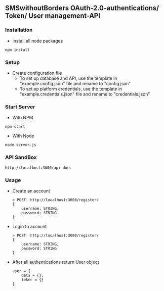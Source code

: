 ## SMSwithoutBorders OAuth-2.0-authentications/ Token/ User management-API

### Installation

* Install all node packages
```
npm install
```

### Setup
* Create configuration file
    * To set up database and API, use the template in "example.config.json" file and rename to "config.json"
    * To set up platform credentials, use the template in "example.credentials.json" file and rename to "credentials.json"
### Start Server
* With NPM
```
npm start
```
* With Node
```
node server.js
```

### API SandBox
```
http://localhost:3000/api-docs
```

### Usage
* Create an account

    ```
    > POST: http://localhost:3000/register/ 
    {
        username: STRING,
        password: STRING
    }
    ```
* Login to account

    ```
    > POST: http://localhost:3000/register/ 
    {
        username: STRING,
        password: STRING
    }
    ```
* After all authentications return User object
    ```
    user = {
        data = {},
        token = {}
    }
    ```